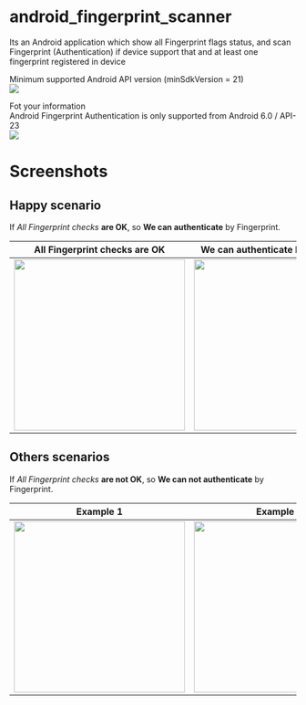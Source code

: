 # android_fingerprint_scanner

Its an Android application which show all Fingerprint flags status, and scan Fingerprint (Authentication) if device support that and at least one fingerprint registered in device  
  
  
Minimum supported Android API version (minSdkVersion = 21)  
<img src="https://img.shields.io/badge/API-21%2B-blue.svg" >  

Fot your information  
Android Fingerprint Authentication is only supported from Android 6.0 / API-23  
<img src="https://img.shields.io/badge/API-23%2B-blue.svg" >  


# Screenshots  

## Happy scenario  
If *All Fingerprint checks* **are OK**, so **We can authenticate** by Fingerprint.  

All Fingerprint checks are OK |  We can authenticate by Fingerprint |    DONE
:----------------------------:|:-----------------------------------:|:----------------:
<img src="https://github.com/ahmednabil88/images-host/blob/master/Screenshot_20190121-113309_Fingerprint%20Scanner.jpg" width=300>  |  <img src="https://github.com/ahmednabil88/images-host/blob/master/Screenshot_20190121-113319_Fingerprint%20Scanner.jpg" width=300> |  <img src="https://github.com/ahmednabil88/images-host/blob/master/Screenshot_20190121-113337_Fingerprint%20Scanner.jpg" width=300>


## Others scenarios  
If *All Fingerprint checks* **are not OK**, so **We can not authenticate** by Fingerprint.  

Example 1 |  Example 2
:----------------------------:|:-----------------------------------:
<img src="https://github.com/ahmednabil88/images-host/blob/master/Screenshot_2019-01-21-11-36-57.png" width=300>  |  <img src="https://github.com/ahmednabil88/images-host/blob/master/Screenshot_2019-01-21-11-37-02.png" width=300> 
